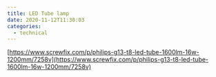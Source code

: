 ```yaml
---
title: LED Tube lamp
date: 2020-11-12T11:30:03
categories:
  - technical
---
```



[https://www.screwfix.com/p/philips-g13-t8-led-tube-1600lm-16w-1200mm/7258v](https://www.screwfix.com/p/philips-g13-t8-led-tube-1600lm-16w-1200mm/7258v)

